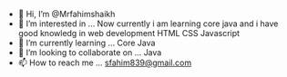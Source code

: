- 👋 Hi, I’m @Mrfahimshaikh
- 👀 I’m interested in ... Now currently i am learning core java and i have good knowledg in web development HTML CSS Javascript
- 🌱 I’m currently learning ... Core Java
- 💞️ I’m looking to collaborate on ... Java
- 📫 How to reach me ... sfahim839@gmail.com

<!---
Mrfahimshaikh/Mrfahimshaikh is a ✨ special ✨ repository because its `README.md` (this file) appears on your GitHub profile.
You can click the Preview link to take a look at your changes.
--->
